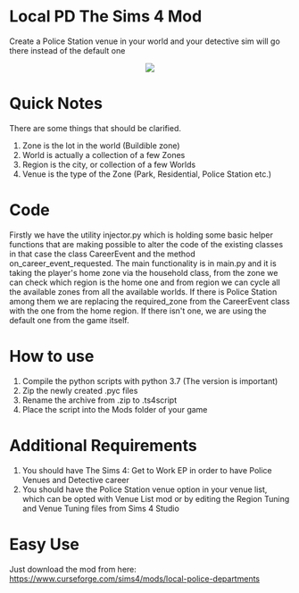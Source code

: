 # Local PD The Sims 4 Mod
 Create a Police Station venue in your world and your detective sim will go there instead of the default one
 <div style="text-align:center"><img src="https://github.com/StefanRRachkov/Local-PD-The-Sims-4-Mod/assets/25185815/a99d7616-978c-43bc-92e1-39d8c5d554d1" /></div>
 
# Quick Notes
 There are some things that should be clarified.
 1. Zone is the lot in the world (Buildible zone)
 2. World is actually a collection of a few Zones
 3. Region is the city, or collection of a few Worlds
 4. Venue is the type of the Zone (Park, Residential, Police Station etc.)

# Code
Firstly we have the utility injector.py which is holding some basic helper functions that are making possible to alter the code of the existing classes in that case the class CareerEvent and the method on_career_event_requested.
The main functionality is in main.py and it is taking the player's home zone via the household class, from the zone we can check which region is the home one and from region we can cycle all the available zones from all the available worlds.
If there is Police Station among them we are replacing the required_zone from the CareerEvent class with the one from the home region. If there isn't one, we are using the default one from the game itself.

# How to use
 1. Compile the python scripts with python 3.7 (The version is important)
 2. Zip the newly created .pyc files
 3. Rename the archive from .zip to .ts4script
 4. Place the script into the Mods folder of your game

# Additional Requirements
 1. You should have The Sims 4: Get to Work EP in order to have Police Venues and Detective career
 2. You should have the Police Station venue option in your venue list, which can be opted with Venue List mod or by editing the Region Tuning and Venue Tuning files from Sims 4 Studio

# Easy Use
Just download the mod from here:
https://www.curseforge.com/sims4/mods/local-police-departments
